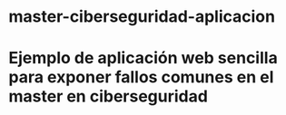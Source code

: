 # master-ciberseguridad-aplicacion
# Ejemplo de aplicación web sencilla para exponer fallos comunes en el master en ciberseguridad
